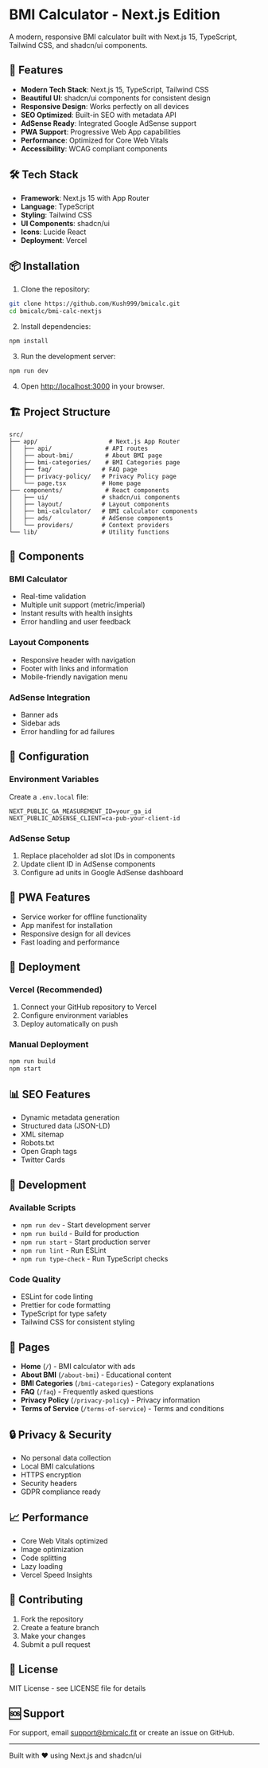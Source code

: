# BMI Calculator - Next.js Edition

A modern, responsive BMI calculator built with Next.js 15, TypeScript, Tailwind CSS, and shadcn/ui components.

## 🚀 Features

- **Modern Tech Stack**: Next.js 15, TypeScript, Tailwind CSS
- **Beautiful UI**: shadcn/ui components for consistent design
- **Responsive Design**: Works perfectly on all devices
- **SEO Optimized**: Built-in SEO with metadata API
- **AdSense Ready**: Integrated Google AdSense support
- **PWA Support**: Progressive Web App capabilities
- **Performance**: Optimized for Core Web Vitals
- **Accessibility**: WCAG compliant components

## 🛠️ Tech Stack

- **Framework**: Next.js 15 with App Router
- **Language**: TypeScript
- **Styling**: Tailwind CSS
- **UI Components**: shadcn/ui
- **Icons**: Lucide React
- **Deployment**: Vercel

## 📦 Installation

1. Clone the repository:
```bash
git clone https://github.com/Kush999/bmicalc.git
cd bmicalc/bmi-calc-nextjs
```

2. Install dependencies:
```bash
npm install
```

3. Run the development server:
```bash
npm run dev
```

4. Open [http://localhost:3000](http://localhost:3000) in your browser.

## 🏗️ Project Structure

```
src/
├── app/                    # Next.js App Router
│   ├── api/               # API routes
│   ├── about-bmi/         # About BMI page
│   ├── bmi-categories/    # BMI Categories page
│   ├── faq/              # FAQ page
│   ├── privacy-policy/   # Privacy Policy page
│   └── page.tsx          # Home page
├── components/            # React components
│   ├── ui/               # shadcn/ui components
│   ├── layout/           # Layout components
│   ├── bmi-calculator/   # BMI calculator components
│   ├── ads/              # AdSense components
│   └── providers/        # Context providers
└── lib/                  # Utility functions
```

## 🎨 Components

### BMI Calculator
- Real-time validation
- Multiple unit support (metric/imperial)
- Instant results with health insights
- Error handling and user feedback

### Layout Components
- Responsive header with navigation
- Footer with links and information
- Mobile-friendly navigation menu

### AdSense Integration
- Banner ads
- Sidebar ads
- Error handling for ad failures

## 🔧 Configuration

### Environment Variables
Create a `.env.local` file:

```env
NEXT_PUBLIC_GA_MEASUREMENT_ID=your_ga_id
NEXT_PUBLIC_ADSENSE_CLIENT=ca-pub-your-client-id
```

### AdSense Setup
1. Replace placeholder ad slot IDs in components
2. Update client ID in AdSense components
3. Configure ad units in Google AdSense dashboard

## 📱 PWA Features

- Service worker for offline functionality
- App manifest for installation
- Responsive design for all devices
- Fast loading and performance

## 🚀 Deployment

### Vercel (Recommended)
1. Connect your GitHub repository to Vercel
2. Configure environment variables
3. Deploy automatically on push

### Manual Deployment
```bash
npm run build
npm start
```

## 📊 SEO Features

- Dynamic metadata generation
- Structured data (JSON-LD)
- XML sitemap
- Robots.txt
- Open Graph tags
- Twitter Cards

## 🧪 Development

### Available Scripts
- `npm run dev` - Start development server
- `npm run build` - Build for production
- `npm run start` - Start production server
- `npm run lint` - Run ESLint
- `npm run type-check` - Run TypeScript checks

### Code Quality
- ESLint for code linting
- Prettier for code formatting
- TypeScript for type safety
- Tailwind CSS for consistent styling

## 📄 Pages

- **Home** (`/`) - BMI calculator with ads
- **About BMI** (`/about-bmi`) - Educational content
- **BMI Categories** (`/bmi-categories`) - Category explanations
- **FAQ** (`/faq`) - Frequently asked questions
- **Privacy Policy** (`/privacy-policy`) - Privacy information
- **Terms of Service** (`/terms-of-service`) - Terms and conditions

## 🔒 Privacy & Security

- No personal data collection
- Local BMI calculations
- HTTPS encryption
- Security headers
- GDPR compliance ready

## 📈 Performance

- Core Web Vitals optimized
- Image optimization
- Code splitting
- Lazy loading
- Vercel Speed Insights

## 🤝 Contributing

1. Fork the repository
2. Create a feature branch
3. Make your changes
4. Submit a pull request

## 📝 License

MIT License - see LICENSE file for details

## 🆘 Support

For support, email support@bmicalc.fit or create an issue on GitHub.

---

Built with ❤️ using Next.js and shadcn/ui